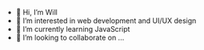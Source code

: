 - 👋 Hi, I’m Will
- 👀 I’m interested in web development and UI/UX design
- 🌱 I’m currently learning JavaScript
- 💞️ I’m looking to collaborate on ...

<!---
WillardATL/WillardATL is a ✨ special ✨ repository because its `README.md` (this file) appears on your GitHub profile.
You can click the Preview link to take a look at your changes.
--->
